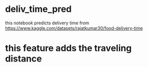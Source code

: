 # deliv_time_pred
this notebook predicts delivery time from https://www.kaggle.com/datasets/rajatkumar30/food-delivery-time

# this feature adds the traveling distance 
